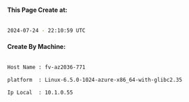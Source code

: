 
   
#### This Page Create at:

```bash

2024-07-24 - 22:10:59 UTC

```

#### Create By Machine:

```bash

Host Name : fv-az2036-771

platform  : Linux-6.5.0-1024-azure-x86_64-with-glibc2.35

Ip Local  : 10.1.0.55

```

